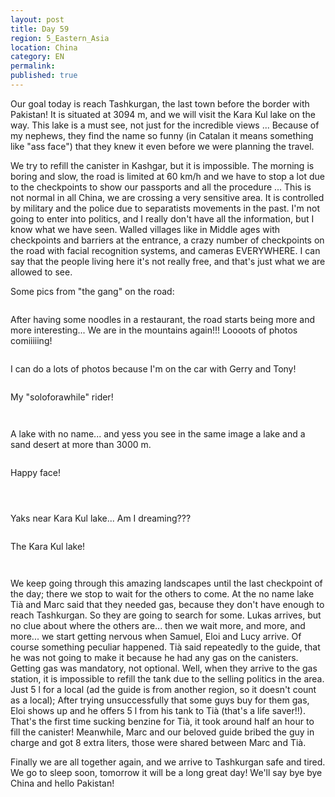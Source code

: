 ```yaml
---
layout: post
title: Day 59
region: 5_Eastern_Asia
location: China
category: EN
permalink:
published: true
---
```


Our goal today is reach Tashkurgan, the last town before the border with Pakistan! It is situated at 3094 m, and we will visit the Kara Kul lake on the way. This lake is a must see, not just for the incredible views ... Because of my nephews, they find the name so funny (in Catalan it means something like "ass face") that they knew it even before we were planning the travel. 

We try to refill the canister in Kashgar, but it is impossible. The morning is boring and slow, the road is limited at 60 km/h and we have to stop a lot due to the checkpoints to show our passports and all the procedure ... This is not normal in all China, we are crossing a very sensitive area. It is controlled by military and the police due to separatists movements in the past. I'm not going to enter into politics, and I really don't have all the information, but I know what we have seen. Walled villages like in Middle ages with checkpoints and barriers at the entrance, a crazy number of checkpoints on the road with facial recognition systems, and cameras EVERYWHERE. I can say that the people living here it's not really free, and that's just what we are allowed to see.

Some pics from "the gang" on the road:

<p><a
href="https://lh3.googleusercontent.com/e5w2Pwu92aTr-Cy7iV8noiMF9gTT8sR9LixmZ-udEk9d3qd8ZZE4TNV0bYNhXLWesQbUbNCt6tmK5LZovN0gvYoisCtA_KF2pWKcYBHSQG91BJbrDbwRrTD8OlJyeIygPe6KPzcRjAchtm9nx4KbTvc8dgHwTT5kaOp5Dn8v6Nr-ui9AJ4YzyD_D5a_7VPjAig8aztjlLWxwOg4TV6ot9Wus5sh2yE7C0Xi1PSbRN6XXbw2utGGp272GgjgKynDWazBYgZPmPDl8EW7oXvp91KEX9PadxgJ55ZFhr64obhSrybop_XSK8TAgm2NFSIHVtc_XUISxeH3-F5HKp05d0GDf0DvRI5aXgoN49YK0fXsCtBjDjleu6fN5LsgYw5KKMfN9RSs3gKGzpXLGpTBo8bBChSAdduROXn6HehS0wv57Yiu23EuvYeur3TmtJf76c_beRnaV-aMa9Z3kRhe0mdeHYWaDaOs7Ll5Fse28cRUBItK8cTgn5oMZxxPi1jMgmvPGzvIpnkmWDPO9kJ4-v-eRmpcHmjWXom7lHdHyAqzKITs-FQ_V_twPJ_7cPq1H9gUl-DJL9vWuSp0JZinD_lwaSouN2rdQpWCD6uu-Z-nSX5K8REksdvhATPSdESlUgOwl2Hq8kozFJ1TQz-2fEfxcprWKuv1kTEWV9ahDUeu1Ls8w1_e0Z5UdkQ=w840-h630-no"><img 
src="https://lh3.googleusercontent.com/e5w2Pwu92aTr-Cy7iV8noiMF9gTT8sR9LixmZ-udEk9d3qd8ZZE4TNV0bYNhXLWesQbUbNCt6tmK5LZovN0gvYoisCtA_KF2pWKcYBHSQG91BJbrDbwRrTD8OlJyeIygPe6KPzcRjAchtm9nx4KbTvc8dgHwTT5kaOp5Dn8v6Nr-ui9AJ4YzyD_D5a_7VPjAig8aztjlLWxwOg4TV6ot9Wus5sh2yE7C0Xi1PSbRN6XXbw2utGGp272GgjgKynDWazBYgZPmPDl8EW7oXvp91KEX9PadxgJ55ZFhr64obhSrybop_XSK8TAgm2NFSIHVtc_XUISxeH3-F5HKp05d0GDf0DvRI5aXgoN49YK0fXsCtBjDjleu6fN5LsgYw5KKMfN9RSs3gKGzpXLGpTBo8bBChSAdduROXn6HehS0wv57Yiu23EuvYeur3TmtJf76c_beRnaV-aMa9Z3kRhe0mdeHYWaDaOs7Ll5Fse28cRUBItK8cTgn5oMZxxPi1jMgmvPGzvIpnkmWDPO9kJ4-v-eRmpcHmjWXom7lHdHyAqzKITs-FQ_V_twPJ_7cPq1H9gUl-DJL9vWuSp0JZinD_lwaSouN2rdQpWCD6uu-Z-nSX5K8REksdvhATPSdESlUgOwl2Hq8kozFJ1TQz-2fEfxcprWKuv1kTEWV9ahDUeu1Ls8w1_e0Z5UdkQ=w840-h630-no" class="oversize" alt=""></a></p>

After having some noodles in a restaurant, the road starts being more and more interesting... We are in the mountains again!!! Loooots of photos comiiiiing!

<p><a
href="https://lh3.googleusercontent.com/w5yxK-hMYXok6C4r34srIqNMm2SXpVGn_7KP71O6iV9qwqtpdeuts6Bb62lbeKGCJKh9wEBS5ctLE0W4WhBHuMLwU9ZPHIMu5qj4HNlleVMpHhDC_kXTRS5wixWjfNHzKVEcB62pr9ZwrIhu4Z7PHCeYkVOwg13h0SkYXZdhitoIDYnSpkYjmFzIMk04f9ZfraV9PTiLutVen2WTxIl1Ys7r5FEJ1YXpUhPJy8mKlyzbyve8hKJE4rpJAM538kWMqcU8tMYbUzu8tLvrgOf-cdrp4mhwuUreivwahQVPvjTayaII_rma33YOfqUbYRug43TAkOpRXsrcsh2XYug1tLyyYJFj_W17a8qQSWzYvmOU-mr4z-TLi2SIVU2zDkuAxPYpK0JB_YiUQD59TovEylhJPnManRiEavhGeuf7YEuO3qllkTIW8YZlfq0nf2k8rjI1CN4OIZFDj8J-vdhiI_LBcGzOpzAvN-adqb9IlA1T6tVNJkhBWFhUCYC3IeO1R7aMnrVRRSt1BW0xRS_ji9_7gHW9Q3nf0lt78mexmlkF-bFMlI0Ef8DlleTAbv8JGgibSR4EM9YVVNJ1TBx2WJRbwXmGHiidXyFYfWaTuq7CEZY2VJTuvnXVDOd2CSRCMt3gdWetSPjwRbu5E4d_dlr9zjsQKmM-uwXrsm_9DW42uSqE856cS1BkYQ=w1073-h789-no"><img 
src="https://lh3.googleusercontent.com/w5yxK-hMYXok6C4r34srIqNMm2SXpVGn_7KP71O6iV9qwqtpdeuts6Bb62lbeKGCJKh9wEBS5ctLE0W4WhBHuMLwU9ZPHIMu5qj4HNlleVMpHhDC_kXTRS5wixWjfNHzKVEcB62pr9ZwrIhu4Z7PHCeYkVOwg13h0SkYXZdhitoIDYnSpkYjmFzIMk04f9ZfraV9PTiLutVen2WTxIl1Ys7r5FEJ1YXpUhPJy8mKlyzbyve8hKJE4rpJAM538kWMqcU8tMYbUzu8tLvrgOf-cdrp4mhwuUreivwahQVPvjTayaII_rma33YOfqUbYRug43TAkOpRXsrcsh2XYug1tLyyYJFj_W17a8qQSWzYvmOU-mr4z-TLi2SIVU2zDkuAxPYpK0JB_YiUQD59TovEylhJPnManRiEavhGeuf7YEuO3qllkTIW8YZlfq0nf2k8rjI1CN4OIZFDj8J-vdhiI_LBcGzOpzAvN-adqb9IlA1T6tVNJkhBWFhUCYC3IeO1R7aMnrVRRSt1BW0xRS_ji9_7gHW9Q3nf0lt78mexmlkF-bFMlI0Ef8DlleTAbv8JGgibSR4EM9YVVNJ1TBx2WJRbwXmGHiidXyFYfWaTuq7CEZY2VJTuvnXVDOd2CSRCMt3gdWetSPjwRbu5E4d_dlr9zjsQKmM-uwXrsm_9DW42uSqE856cS1BkYQ=w1073-h789-no" class="oversize" alt=""></a></p>

I can do a lots of photos because I'm on the car with Gerry and Tony!

<p><a
href="https://lh3.googleusercontent.com/elKi8EdXDZAbtef3ZC-F0MbZFLHtmX2wQXVkn4Skzxa8WYOaxyHJst3QXEQePAWTGvHJz9xCD4dqUfUmQaFoV9vUWc0tB7Vt8mOKEZzG5n6B0dtLWwKvWiwOHCKn4yrieAEAnFHePwWjrMAQ7cC2nD3tH6LUfTxdoVgyYtWIGTRNrGsVLlkYGivN2vGL3vy1ppbWcOBlmdTsgpCPM1Ldr0SHyce2MDPk4p0sLhj2ErEIK2EK2VMeTctELlN0yhTbpjdNT3zJjhCeBWjWtMi1hzVsjuIQCLOxhrnhJCY3BBBfp0UYEx5_uIvgskWomQY4I6EWJakZLuCFgMTjNe5KMVEJAeQ6POfjkMUy5r7PnkZBoLSqw_SLqAk6YnJ7uxYmwcnTtKl6Z67D5VWqGDKuB2R6Xgu71rgQEtBui9K5ASLW1-R8cuzgR4PhByndjDTqoBqoG97gYhA5EHbMeacuL2Fdc30WHYDfV5wzv1ncqV7YZtWJiLf7NACvhl30Lm0AzBVBs-fXVjnBlYuWLWlW8lIB1RHZAUJ_w2syF2hXauwFf7vWmfyWesJY0hH-FliZx8-_KyTAPNss3u-MDszYd80uxG_IsxkA_6ehhC1jcGlR7ucaO197mO-dQd6f9IRlzu21LFnw1_xFHRL1qp6stlGjqsb15xII7_epzcKg7Rlykt2uuzpaqOex6A=w1052-h789-no"><img 
src="https://lh3.googleusercontent.com/elKi8EdXDZAbtef3ZC-F0MbZFLHtmX2wQXVkn4Skzxa8WYOaxyHJst3QXEQePAWTGvHJz9xCD4dqUfUmQaFoV9vUWc0tB7Vt8mOKEZzG5n6B0dtLWwKvWiwOHCKn4yrieAEAnFHePwWjrMAQ7cC2nD3tH6LUfTxdoVgyYtWIGTRNrGsVLlkYGivN2vGL3vy1ppbWcOBlmdTsgpCPM1Ldr0SHyce2MDPk4p0sLhj2ErEIK2EK2VMeTctELlN0yhTbpjdNT3zJjhCeBWjWtMi1hzVsjuIQCLOxhrnhJCY3BBBfp0UYEx5_uIvgskWomQY4I6EWJakZLuCFgMTjNe5KMVEJAeQ6POfjkMUy5r7PnkZBoLSqw_SLqAk6YnJ7uxYmwcnTtKl6Z67D5VWqGDKuB2R6Xgu71rgQEtBui9K5ASLW1-R8cuzgR4PhByndjDTqoBqoG97gYhA5EHbMeacuL2Fdc30WHYDfV5wzv1ncqV7YZtWJiLf7NACvhl30Lm0AzBVBs-fXVjnBlYuWLWlW8lIB1RHZAUJ_w2syF2hXauwFf7vWmfyWesJY0hH-FliZx8-_KyTAPNss3u-MDszYd80uxG_IsxkA_6ehhC1jcGlR7ucaO197mO-dQd6f9IRlzu21LFnw1_xFHRL1qp6stlGjqsb15xII7_epzcKg7Rlykt2uuzpaqOex6A=w1052-h789-no" class="oversize" alt=""></a></p>

My "soloforawhile" rider!

<p><a
href="https://lh3.googleusercontent.com/Xxi4a5Pq2gi8wFIfv62nq0AsJGpbrzxgTJ0c4_zLHLVpy52qkq46QTTZnho976YTQwTmpsfeFHZyrDOm3Q3r_xMXnUMDVVIKuB4EUr1ptwJ-uBNx7akKKCjcI1ZzL385jWbOq6IYHP8q8_7mxbTphzEj_FyUh0T3lK8LoIlJJkQpwxYshEazbQVco1gyZ14eKE_1eBUSsh5t4nLV_wWQzrSl4vhjEYJ2kAoQjSP64pS_a7v6ogf00QsCFA_aoZCcAvWSbcIuddnkRsllmFrIExgWajfE1-3NoxLausx-vcn3onAA514si3pFVK-IaxCpd1GFBRyAOAfIoT-pjHEax_I0N9s0MtBbu46c1golRw1RV_vPV-QpBUy54eeYTiwL-EB-ooGNq1EJ9AmAaqMJlZLUPx_H0YMOHktz8Szl57gDguwkpTsAOa6lqT6Xks6WOCjfpb95N0mfHJjQ6L7U1zsW3LxXKahWhqWDwRPH6Z05qoaJ_FPGRXocS1uOKZyoNrbosjYO0bsQsfnFzNXn89amPTqp63Usyic4oyU8b23j9PPriCKMEgSqX_5MDJWSg0Bg8IL5B0Pl3H21mhJAXnQhA4awM9x1lvXUinfUG-HJzp4M066jehxnPBkpD6tDDWBOjENHg2jewDwW3QQ3UGYFgqoG0tZAdmu9Qqy-ebgq4d6vZTYK_s57Nw=w840-h630-no"><img 
src="https://lh3.googleusercontent.com/Xxi4a5Pq2gi8wFIfv62nq0AsJGpbrzxgTJ0c4_zLHLVpy52qkq46QTTZnho976YTQwTmpsfeFHZyrDOm3Q3r_xMXnUMDVVIKuB4EUr1ptwJ-uBNx7akKKCjcI1ZzL385jWbOq6IYHP8q8_7mxbTphzEj_FyUh0T3lK8LoIlJJkQpwxYshEazbQVco1gyZ14eKE_1eBUSsh5t4nLV_wWQzrSl4vhjEYJ2kAoQjSP64pS_a7v6ogf00QsCFA_aoZCcAvWSbcIuddnkRsllmFrIExgWajfE1-3NoxLausx-vcn3onAA514si3pFVK-IaxCpd1GFBRyAOAfIoT-pjHEax_I0N9s0MtBbu46c1golRw1RV_vPV-QpBUy54eeYTiwL-EB-ooGNq1EJ9AmAaqMJlZLUPx_H0YMOHktz8Szl57gDguwkpTsAOa6lqT6Xks6WOCjfpb95N0mfHJjQ6L7U1zsW3LxXKahWhqWDwRPH6Z05qoaJ_FPGRXocS1uOKZyoNrbosjYO0bsQsfnFzNXn89amPTqp63Usyic4oyU8b23j9PPriCKMEgSqX_5MDJWSg0Bg8IL5B0Pl3H21mhJAXnQhA4awM9x1lvXUinfUG-HJzp4M066jehxnPBkpD6tDDWBOjENHg2jewDwW3QQ3UGYFgqoG0tZAdmu9Qqy-ebgq4d6vZTYK_s57Nw=w840-h630-no" class="oversize" alt=""></a></p>

<p><a
href="https://lh3.googleusercontent.com/CmLiciqeTNKXC0NBwahUrDCxSAli4XdpjyYZNBeXfB3zZg9oaPjSP5ePxGastEHqSbHVDnJ0yl1E3ckoix_MDAnqwxx-mLifd_rN7qCBtNuucaVGlRknF7dMh9mpXmYxSnhw0Ps9qYlJlrLphZLwpU9tIiZ3XUikiwaDAJesAaYzeO_zAzGlZF7C3ef2_-C90IrvJEq3ROkXUmEJXmnOMcHW4Qr4067Q_TI6PQ5jAx3rvUNp8lS29lZjGsCZjKLVy0uad9b2FpjLHaaQPoJmieeF3wERwns77AUFAs_3XKhIx3Oe-M-t7K1FFuxFjtMiUnhqAp2rER_Bwz7Kf4yAK-kPCXWijyRYbeWFAgj1-mVClN_lkYzdY8K2D5DD3zhFCiuEZjCAFkQo_QoKZ6sqf1O07tMdY8ve_ZfdGsYxs6M9fmRE3M2dsDh8pvW8pSmecAdu6IHXsZqeGS4lzw0B25Faz0GyaxljIrtuxeL6BZSq3oUGbv9GD0TaI8d3Bda2rTbVfoqF50YqR4IAruOZEsMqByXjpLJEIUMQkAdCIAHTOHS_1OXIBuHIL-aDIf25_T6yfnunImTBRXs759O8rY5c38i4FkBdhi-JvgkP4StfKfsN0nhrURkLBjqcWtJZ7bh_ax2qMZA8sK2ral4GitN46BNlKKpSqIaKzwTOVCV32x34lRh8O0pckQ=w1052-h789-no"><img 
src="https://lh3.googleusercontent.com/CmLiciqeTNKXC0NBwahUrDCxSAli4XdpjyYZNBeXfB3zZg9oaPjSP5ePxGastEHqSbHVDnJ0yl1E3ckoix_MDAnqwxx-mLifd_rN7qCBtNuucaVGlRknF7dMh9mpXmYxSnhw0Ps9qYlJlrLphZLwpU9tIiZ3XUikiwaDAJesAaYzeO_zAzGlZF7C3ef2_-C90IrvJEq3ROkXUmEJXmnOMcHW4Qr4067Q_TI6PQ5jAx3rvUNp8lS29lZjGsCZjKLVy0uad9b2FpjLHaaQPoJmieeF3wERwns77AUFAs_3XKhIx3Oe-M-t7K1FFuxFjtMiUnhqAp2rER_Bwz7Kf4yAK-kPCXWijyRYbeWFAgj1-mVClN_lkYzdY8K2D5DD3zhFCiuEZjCAFkQo_QoKZ6sqf1O07tMdY8ve_ZfdGsYxs6M9fmRE3M2dsDh8pvW8pSmecAdu6IHXsZqeGS4lzw0B25Faz0GyaxljIrtuxeL6BZSq3oUGbv9GD0TaI8d3Bda2rTbVfoqF50YqR4IAruOZEsMqByXjpLJEIUMQkAdCIAHTOHS_1OXIBuHIL-aDIf25_T6yfnunImTBRXs759O8rY5c38i4FkBdhi-JvgkP4StfKfsN0nhrURkLBjqcWtJZ7bh_ax2qMZA8sK2ral4GitN46BNlKKpSqIaKzwTOVCV32x34lRh8O0pckQ=w1052-h789-no" class="oversize" alt=""></a></p>

A lake with no name... and yess you see in the same image a lake and a sand desert at more than 3000 m.

<p><a
href="https://lh3.googleusercontent.com/mLyTaq3Hn2kEKegFYOWpYvAbypAe3oh62KCoc7omLrPuV3VdEOgXDXl6A-eFkM6jTtodU0iPnFDYW6AVIrdgILOHUlkS198mN0m5XDoV6V0hFEaWJaQAKyEhAHvV-hbE2XZBTXcQzejJojJJeSz8Gz6bFKW3tzz0ojspQPep99CZ1BTaBS1lw24RDNEAeyzVlUqR8rRsUDesKSDLI6OIboeVNf8vqOwGVKCAghEMasWL4ZeQ_AwJ82WF-L6pL6s6CkB_Q4HXaKZ1Z_VpEwb7-TZow_Rjs_zekUxYLcikbjSBQU40QmihkAgVW1vsYmHI7rXsFp-loypPC0RnWjdiRv6bEJJKTMVHiXtVcwKD8KPPzSuTpA-NX_vZhsPy9NcgH47FfL4ydv1ROc9aSIsGZjnU-MTf-_N4jGBj9qznYt8sv43qmhcy7_ADGbdbJztNR7K-piLl0xt2e4_LQ4kCvg6uAUyW1OZT6Kouxb7XE2PD-BKQ3l9leROd1k36nabzjoY4rMAQKIJHAcm-p57zpVNOkn7VOE2byTAxHUJgfQiNEbKCYICOVwpOjnMI-FQNEKCrXoKVodKZBKYmAoqKOeTXVIg5bSkirEYtToUJ3mhXxAtqTDBewS_NmIZkTR6TEvXjq3Pd3gGCcct5ExpiNbfwjcksw4AYDBiiBNk1t91jxTtHKjA_PCipjw=w840-h630-no"><img 
src="https://lh3.googleusercontent.com/mLyTaq3Hn2kEKegFYOWpYvAbypAe3oh62KCoc7omLrPuV3VdEOgXDXl6A-eFkM6jTtodU0iPnFDYW6AVIrdgILOHUlkS198mN0m5XDoV6V0hFEaWJaQAKyEhAHvV-hbE2XZBTXcQzejJojJJeSz8Gz6bFKW3tzz0ojspQPep99CZ1BTaBS1lw24RDNEAeyzVlUqR8rRsUDesKSDLI6OIboeVNf8vqOwGVKCAghEMasWL4ZeQ_AwJ82WF-L6pL6s6CkB_Q4HXaKZ1Z_VpEwb7-TZow_Rjs_zekUxYLcikbjSBQU40QmihkAgVW1vsYmHI7rXsFp-loypPC0RnWjdiRv6bEJJKTMVHiXtVcwKD8KPPzSuTpA-NX_vZhsPy9NcgH47FfL4ydv1ROc9aSIsGZjnU-MTf-_N4jGBj9qznYt8sv43qmhcy7_ADGbdbJztNR7K-piLl0xt2e4_LQ4kCvg6uAUyW1OZT6Kouxb7XE2PD-BKQ3l9leROd1k36nabzjoY4rMAQKIJHAcm-p57zpVNOkn7VOE2byTAxHUJgfQiNEbKCYICOVwpOjnMI-FQNEKCrXoKVodKZBKYmAoqKOeTXVIg5bSkirEYtToUJ3mhXxAtqTDBewS_NmIZkTR6TEvXjq3Pd3gGCcct5ExpiNbfwjcksw4AYDBiiBNk1t91jxTtHKjA_PCipjw=w840-h630-no" class="oversize" alt=""></a></p>

Happy face!

<p><a
href="https://lh3.googleusercontent.com/EbcwCwL9QybckfQi9OAWcSIBHC6LCeyPSqwipxvxHCPGpNBFv2hUz5raJGhcgVxWv0LR9Lb-E7xf9CcblCeX-jR8xmf0mGbWphUj9dKZA9kd473aux8E91YtnHZu8Uj3PvPYuiduLb-mzIdiI8-JTyDvwHau4uIy7gD_PfArl005x9PCnDcguzV3fHgiH59U0acHk5L5iwaKe4c0Nr3QKc4kqV0FHk9S38Vmocf_QEuaj88nHBlMobnpTIoZ_6djQ7ouAD-wd2NQxuRPEeEEfGc4mmBkLEspU8smJKLOU0UA5JE-PXARUqG2W4MLjErQ0F1PmDxJAkSCX9k9x0wxa0f_rsfKEeACwCc_WLEFjQ-KNI4zurVF3JY5lOeHWMmgSfW40m-nAPK417rAYrRJFNcrOXjmcTFY6QnhUwuUpVDnILCHNPiX9fntOBX-2WDoq6pXakMBEvzsHJbAD6z7YeZDPc6rRbtk87uLJFnsskIKnZOeZi_ZNHM9yT2TbD_9PEKPK_fEHOTgqg7lIlK-unDtBylwZc9Wnexo0Oyb_dNZdrLoa9OD2fgcI5Oc-r3YhEMTTSQ5mbZSmcXjJV6wabLmesOgj8G2cFjXVNP6dqNcmCVpEYcRvexYQIj_nJd3MoHyajcH8N4Jw7pcWWWvhdehgus69HGl5vdgRxxhkpvdbNQmGHbqm4b5uA=w1051-h788-no"><img 
src="https://lh3.googleusercontent.com/EbcwCwL9QybckfQi9OAWcSIBHC6LCeyPSqwipxvxHCPGpNBFv2hUz5raJGhcgVxWv0LR9Lb-E7xf9CcblCeX-jR8xmf0mGbWphUj9dKZA9kd473aux8E91YtnHZu8Uj3PvPYuiduLb-mzIdiI8-JTyDvwHau4uIy7gD_PfArl005x9PCnDcguzV3fHgiH59U0acHk5L5iwaKe4c0Nr3QKc4kqV0FHk9S38Vmocf_QEuaj88nHBlMobnpTIoZ_6djQ7ouAD-wd2NQxuRPEeEEfGc4mmBkLEspU8smJKLOU0UA5JE-PXARUqG2W4MLjErQ0F1PmDxJAkSCX9k9x0wxa0f_rsfKEeACwCc_WLEFjQ-KNI4zurVF3JY5lOeHWMmgSfW40m-nAPK417rAYrRJFNcrOXjmcTFY6QnhUwuUpVDnILCHNPiX9fntOBX-2WDoq6pXakMBEvzsHJbAD6z7YeZDPc6rRbtk87uLJFnsskIKnZOeZi_ZNHM9yT2TbD_9PEKPK_fEHOTgqg7lIlK-unDtBylwZc9Wnexo0Oyb_dNZdrLoa9OD2fgcI5Oc-r3YhEMTTSQ5mbZSmcXjJV6wabLmesOgj8G2cFjXVNP6dqNcmCVpEYcRvexYQIj_nJd3MoHyajcH8N4Jw7pcWWWvhdehgus69HGl5vdgRxxhkpvdbNQmGHbqm4b5uA=w1051-h788-no" class="oversize" alt=""></a></p>

<p><a
href="https://lh3.googleusercontent.com/zjKtdDyD9B5pPd0FAIJhHZxPGD4Xrui1U0yARFuOb4fLz85J3eTrz2mTKe7AG4Nu8KXI7wvgZC-lvmtPXV7REMl1eE7xq1vRoaGyOaKoRJowgqMRI4OTrh3TWVYORpg74Mrd_By2t41fYqVRy5IF8LBKZKTjQ0WKst1_LTDcpJU1y-gGQeXun5PkHsq5XpbGpp92lFY8J-rkXxBskXZ3soAqK1ZyIBc-h04mGV885OhlWpZCEZAzq3IS5vYXU-lA8ce9M-yhQGC-O3FkwzwuyIgOLUu971SOzvOGJQPXSaZkMnWL1DewJSWMDsV62k3vcbaE-kGpHPwZlawJXNFGOidhl9W1jxcYDyTLmXVlzXhlBfbBeYXKI1-LfN1fpJaBG9Ev1PmwvHaIimLUYF5VtV9s8PHqXnsrGDiPJZbnbt-M5rjZflxJhtDJ80yunZV5XLq91fWAqvx3SAGzLs6VF-ZAcUZo2LGhKxaZv2iOlbJGrMTNGA5QRSl0SEOSs38Q8FhyQXGnVe-LC9See2j3HHZUeFOfaA4o9tcggWJTDGlaAnu7cjzD2EVfrnIyAvrs9uli_lbqisuq5tecvpkq4pWjFsZfC3AKZOTkHRd4xKHUkJwBI6Apu0cIY7Gtzl-TTr9gbk3rl1VLYvZF5zRKpPqmE_4kUy4r1Js3A-AIAIsIlJaRvMNHWG9ZSQ=w1043-h782-no"><img 
src="https://lh3.googleusercontent.com/zjKtdDyD9B5pPd0FAIJhHZxPGD4Xrui1U0yARFuOb4fLz85J3eTrz2mTKe7AG4Nu8KXI7wvgZC-lvmtPXV7REMl1eE7xq1vRoaGyOaKoRJowgqMRI4OTrh3TWVYORpg74Mrd_By2t41fYqVRy5IF8LBKZKTjQ0WKst1_LTDcpJU1y-gGQeXun5PkHsq5XpbGpp92lFY8J-rkXxBskXZ3soAqK1ZyIBc-h04mGV885OhlWpZCEZAzq3IS5vYXU-lA8ce9M-yhQGC-O3FkwzwuyIgOLUu971SOzvOGJQPXSaZkMnWL1DewJSWMDsV62k3vcbaE-kGpHPwZlawJXNFGOidhl9W1jxcYDyTLmXVlzXhlBfbBeYXKI1-LfN1fpJaBG9Ev1PmwvHaIimLUYF5VtV9s8PHqXnsrGDiPJZbnbt-M5rjZflxJhtDJ80yunZV5XLq91fWAqvx3SAGzLs6VF-ZAcUZo2LGhKxaZv2iOlbJGrMTNGA5QRSl0SEOSs38Q8FhyQXGnVe-LC9See2j3HHZUeFOfaA4o9tcggWJTDGlaAnu7cjzD2EVfrnIyAvrs9uli_lbqisuq5tecvpkq4pWjFsZfC3AKZOTkHRd4xKHUkJwBI6Apu0cIY7Gtzl-TTr9gbk3rl1VLYvZF5zRKpPqmE_4kUy4r1Js3A-AIAIsIlJaRvMNHWG9ZSQ=w1043-h782-no" class="oversize" alt=""></a></p>

<p><a
href="https://lh3.googleusercontent.com/eGx65apd7G-o2fseXeqRxHUi0ucl3lBowvEAUto_PK6su9lFZ3mMSX4TCY-wr1nR07xOfOxN4BZMyUOfXVBcAz-aCaQBBz7KDWaVzELp8JiEI98mxfB1SQ3E4OLR-tAX5o7-9wa9ZlnCPKJx82wosasvRnuKNwoNjTujtIIR2CscQdANmLFE1_fY49BJLRxQSo-PGaL5Opz3OmxqpPvY7XG_uQt3frhZJozlfIMK0-aSA2OXsHkbWgT15RlJiRH1Ixn4jBzvodvmtRH9Rww-LKGiS9nreKCL3B-j5wjnhLj9ZvUUetnKDa_ECmova3jYGsugsaS0d-pyRa9BCwwcR1u8lSVBqBqp-jKwyL3rdIlrJQV3TdzS7bH2sbTUaSbfNwA8KwNV2JX2kI4OEJuHCsA7YjF-3UGqUovr1iN5QxFh96greDxJYpSxCgnqqHrK182jg1uX8WW3UrZinuNz1Ck2KeKPgJT3JDoHC8AoWFP21ZqTz_CUIy_vXByxd2HLPl869HAcXxdY1QA3OWk7iNcRcRCzz40RcBNe0jODYrR7UB5ktRzv3UlOPie_LY_RA9IWGbX5Ej5CNCetzMiULM1zawWOukORwQ4GMvTzNivYNOQcg79A6a6e_8uDGg-BOjFcK8Lb5Mwmt9JmXeYAWUBACiA8C6kglM4DqtDOBcf8dhDgluu9kHDCaA=w835-h626-no"><img 
src="https://lh3.googleusercontent.com/eGx65apd7G-o2fseXeqRxHUi0ucl3lBowvEAUto_PK6su9lFZ3mMSX4TCY-wr1nR07xOfOxN4BZMyUOfXVBcAz-aCaQBBz7KDWaVzELp8JiEI98mxfB1SQ3E4OLR-tAX5o7-9wa9ZlnCPKJx82wosasvRnuKNwoNjTujtIIR2CscQdANmLFE1_fY49BJLRxQSo-PGaL5Opz3OmxqpPvY7XG_uQt3frhZJozlfIMK0-aSA2OXsHkbWgT15RlJiRH1Ixn4jBzvodvmtRH9Rww-LKGiS9nreKCL3B-j5wjnhLj9ZvUUetnKDa_ECmova3jYGsugsaS0d-pyRa9BCwwcR1u8lSVBqBqp-jKwyL3rdIlrJQV3TdzS7bH2sbTUaSbfNwA8KwNV2JX2kI4OEJuHCsA7YjF-3UGqUovr1iN5QxFh96greDxJYpSxCgnqqHrK182jg1uX8WW3UrZinuNz1Ck2KeKPgJT3JDoHC8AoWFP21ZqTz_CUIy_vXByxd2HLPl869HAcXxdY1QA3OWk7iNcRcRCzz40RcBNe0jODYrR7UB5ktRzv3UlOPie_LY_RA9IWGbX5Ej5CNCetzMiULM1zawWOukORwQ4GMvTzNivYNOQcg79A6a6e_8uDGg-BOjFcK8Lb5Mwmt9JmXeYAWUBACiA8C6kglM4DqtDOBcf8dhDgluu9kHDCaA=w835-h626-no" class="oversize" alt=""></a></p>

Yaks near Kara Kul lake... Am I dreaming???

<p><a
href="https://lh3.googleusercontent.com/I1ATR6i6cIpqkq1Mau2_ruw3SICkaQAPICbc9oiA-_vaKj3hKEJJaT1GNNzBxcmELNm-BpV4tHyrNal9ZSASc4XldTMZ0A49br6VuKlLGmj_LMa-MOnf_bIi5oW2ioIYGYWw7JmwBdx9Al8QD4VKNLhw2Gw48MPWkJTL3tTSI46uof2lR1newrEEXvkUHrYPcCe08Kij411Vf5i782mGFrE2koJyNn0EyncMdxbRsIoVriJ2AQ--9011V1WKJ_FvQpeUdCfx9L61s2s4JYEz-1mQEWAe1zBgkMNvvxzndmLmfCVR6AfaHqUn27IOkQWdnFIaMEVaA4Q7GABHkwIU0lrQD3fmmQLR2IzgHgyJO9TpAU-Kxqy1IFFMe0_FvMuGItBx_oF3893C2Qp0neAWV_htsQiEc75sZggSLTyMF72xTavqChB_iBCRx1Drjawk3qBaUvldyVV33uAUfTqn9ScMbNpXjjYrVawKjj6bstG6mijrmUUOb-1bKR69TBwhyiS14d31B1MDwMuYhcAFgYQY7huAdxrIVaW3MpXFswxn6yIxcs4KnTblH6iQtt-XX0WR7jUx7d1XK6iUHKUmp1AE4u_MK7CcJjpKLyghH9HxsZY2E_BIyNWU0XdWuSKGjCcKQ4yxLzCha1CjmIgNpNtez4dei79yaTkR_MiRTV8GA2xwjM2w-4Igfg=w840-h630-no"><img 
src="https://lh3.googleusercontent.com/I1ATR6i6cIpqkq1Mau2_ruw3SICkaQAPICbc9oiA-_vaKj3hKEJJaT1GNNzBxcmELNm-BpV4tHyrNal9ZSASc4XldTMZ0A49br6VuKlLGmj_LMa-MOnf_bIi5oW2ioIYGYWw7JmwBdx9Al8QD4VKNLhw2Gw48MPWkJTL3tTSI46uof2lR1newrEEXvkUHrYPcCe08Kij411Vf5i782mGFrE2koJyNn0EyncMdxbRsIoVriJ2AQ--9011V1WKJ_FvQpeUdCfx9L61s2s4JYEz-1mQEWAe1zBgkMNvvxzndmLmfCVR6AfaHqUn27IOkQWdnFIaMEVaA4Q7GABHkwIU0lrQD3fmmQLR2IzgHgyJO9TpAU-Kxqy1IFFMe0_FvMuGItBx_oF3893C2Qp0neAWV_htsQiEc75sZggSLTyMF72xTavqChB_iBCRx1Drjawk3qBaUvldyVV33uAUfTqn9ScMbNpXjjYrVawKjj6bstG6mijrmUUOb-1bKR69TBwhyiS14d31B1MDwMuYhcAFgYQY7huAdxrIVaW3MpXFswxn6yIxcs4KnTblH6iQtt-XX0WR7jUx7d1XK6iUHKUmp1AE4u_MK7CcJjpKLyghH9HxsZY2E_BIyNWU0XdWuSKGjCcKQ4yxLzCha1CjmIgNpNtez4dei79yaTkR_MiRTV8GA2xwjM2w-4Igfg=w840-h630-no" class="oversize" alt=""></a></p>

The Kara Kul lake!

<p><a
href="https://lh3.googleusercontent.com/q7YiEbopyeSHiMKV1cF2zm7ifqwEW_eicAacaFZyv0Eni0dNF-NJwqcTvGciDQ8u29EAsoWhVJDDD0zKtenoPKbqYYWgEFMVHehWQxkSejm7lCeQx9MW6TwwU-wAd8FcG_7niX2-Fz-a6xoIRxlSK3E48rppR4vMRdcdsqh1AAhztc7q28PEAdcalm4akdnDIamVktpSFf4-6WO_od0E6v4XzjYc5P2RzS_3aHA8lEBvdThXxaV5l-Mc8IHrYmPB4QE_KK3s8GYwNHXmwN_2Z5UznyZDjOMuuUquhsIHic2QVN1dz-03DefEwDqUE9cmmsFPsBkqkxSMMTvwD279pY2t2VDefUzieLWQccBjKxYfIRh9afkgr83PoELUBYsyDeFdCRQypeecLyqChgAYgPRCvszZ6HWFgtvyHgltjc2o1Xm-Rv3y0kRiXQqz7npkiGD9RJh6i2YfcA0Mj0y_3vpwAWQE6m76FCpcfkpj2vjr7sn4h8qo9AVS-NRZri34TmCcp19Zip0Gy6qwIkzJQbmTjVoFSKESY0wlpRzbFtYMWcV4CiL3fgOKVI2uYYnhPZ38HDVUXwe9ORp1eXK5ASk2gxXOZwmJI0rXhruH2u2wtmq4OCxZ5y-a1irfbcHdpbeHQPfil5GEpTT8crhDA5W132tQCvuX8TPOceNkY8Ml-cgYpKN5UMsV2w=w1052-h789-no"><img 
src="https://lh3.googleusercontent.com/q7YiEbopyeSHiMKV1cF2zm7ifqwEW_eicAacaFZyv0Eni0dNF-NJwqcTvGciDQ8u29EAsoWhVJDDD0zKtenoPKbqYYWgEFMVHehWQxkSejm7lCeQx9MW6TwwU-wAd8FcG_7niX2-Fz-a6xoIRxlSK3E48rppR4vMRdcdsqh1AAhztc7q28PEAdcalm4akdnDIamVktpSFf4-6WO_od0E6v4XzjYc5P2RzS_3aHA8lEBvdThXxaV5l-Mc8IHrYmPB4QE_KK3s8GYwNHXmwN_2Z5UznyZDjOMuuUquhsIHic2QVN1dz-03DefEwDqUE9cmmsFPsBkqkxSMMTvwD279pY2t2VDefUzieLWQccBjKxYfIRh9afkgr83PoELUBYsyDeFdCRQypeecLyqChgAYgPRCvszZ6HWFgtvyHgltjc2o1Xm-Rv3y0kRiXQqz7npkiGD9RJh6i2YfcA0Mj0y_3vpwAWQE6m76FCpcfkpj2vjr7sn4h8qo9AVS-NRZri34TmCcp19Zip0Gy6qwIkzJQbmTjVoFSKESY0wlpRzbFtYMWcV4CiL3fgOKVI2uYYnhPZ38HDVUXwe9ORp1eXK5ASk2gxXOZwmJI0rXhruH2u2wtmq4OCxZ5y-a1irfbcHdpbeHQPfil5GEpTT8crhDA5W132tQCvuX8TPOceNkY8Ml-cgYpKN5UMsV2w=w1052-h789-no" class="oversize" alt=""></a></p>

<p><a
href="https://lh3.googleusercontent.com/KVAIceTGuivIo-3DTf9LUyoPn7hgleOUrWFfHatk4c0xAn_6t5nsX7NMOtZeEMkVUEYcWEIp5V2kuZayscfLAfrSikU5rB2tomctCVkQdS6YgG_XtXMi0FJKkJbAvWL9u4gfRhZTD8_KgxV8K6boTkICdE1huGhirhfiosFBhlEo59nh9Je1vJBTO7LHkk3mULwTRslGbBZ93HlnWRiDfEFywuybYY2JaTvxI-F5jQBgFsUhsgPZfMUIhCDkmi0yHm4H0pHHIMKWvVA_mJoPl7IUYGXW3oZmN3nNkmK86sAMOX3svGUtc8mWLGxotA7s-0ulOYKFdUFalF6_wpxJGWJnzxBEzQkd1bT8d0F5Iugfk0U722o9pppDWiWYVEqpSVuDP-0fElqC3u9qncPu-VTc-QjJ9wlCmDj-wSuzX3Zg1kTVjNBJSM9AuWrGnsAo5Hjh9FxGqiHhbMuZZpo-WJas5hj5yzTBNH_SNp9NcxGsq0DQQyvSrFikIPz0fSftYMzuy4SNgUf6zB_xyVTRY1zVvvwlSDZnnr1zCOtZDDcAZYoBsDIQQOdFhUlZmQg4W1hz-iQ_b_TXt4nuHI4HebSHg_uPifNuCCpBcLY_MuxcHsBEjopBAstsRkkK_f-hNe3V6qKzuSjPyfrozfU29sDSdpvjmnyDevagXjxKZ4q6QCiMoYrXY6vUAQ=w1044-h783-no"><img 
src="https://lh3.googleusercontent.com/KVAIceTGuivIo-3DTf9LUyoPn7hgleOUrWFfHatk4c0xAn_6t5nsX7NMOtZeEMkVUEYcWEIp5V2kuZayscfLAfrSikU5rB2tomctCVkQdS6YgG_XtXMi0FJKkJbAvWL9u4gfRhZTD8_KgxV8K6boTkICdE1huGhirhfiosFBhlEo59nh9Je1vJBTO7LHkk3mULwTRslGbBZ93HlnWRiDfEFywuybYY2JaTvxI-F5jQBgFsUhsgPZfMUIhCDkmi0yHm4H0pHHIMKWvVA_mJoPl7IUYGXW3oZmN3nNkmK86sAMOX3svGUtc8mWLGxotA7s-0ulOYKFdUFalF6_wpxJGWJnzxBEzQkd1bT8d0F5Iugfk0U722o9pppDWiWYVEqpSVuDP-0fElqC3u9qncPu-VTc-QjJ9wlCmDj-wSuzX3Zg1kTVjNBJSM9AuWrGnsAo5Hjh9FxGqiHhbMuZZpo-WJas5hj5yzTBNH_SNp9NcxGsq0DQQyvSrFikIPz0fSftYMzuy4SNgUf6zB_xyVTRY1zVvvwlSDZnnr1zCOtZDDcAZYoBsDIQQOdFhUlZmQg4W1hz-iQ_b_TXt4nuHI4HebSHg_uPifNuCCpBcLY_MuxcHsBEjopBAstsRkkK_f-hNe3V6qKzuSjPyfrozfU29sDSdpvjmnyDevagXjxKZ4q6QCiMoYrXY6vUAQ=w1044-h783-no" class="oversize" alt=""></a></p>

We keep going through this amazing landscapes until the last checkpoint of the day; there we stop to wait for the others to come. At the no name lake Tià and Marc said that they needed gas, because they don't have enough to reach Tashkurgan. So they are going to search for some. Lukas arrives, but no clue about where the others are... then we wait more, and more, and more... we start getting nervous when Samuel, Eloi and Lucy arrive. Of course something peculiar happened. Tià said repeatedly to the guide, that he was not going to make it because he had any gas on the canisters. Getting gas was mandatory, not optional. Well, when they arrive to the gas station, it is impossible to refill the tank due to the selling politics in the area. Just 5 l for a local (ad the guide is from another region, so it doesn't count as a local); After trying unsuccessfully that some guys buy for them gas, Eloi shows up and he offers 5 l from his tank to Tià (that's a life saver!!). That's the first time sucking benzine for Tià, it took around half an hour to fill the canister! Meanwhile, Marc and our beloved guide bribed the guy in charge and got 8 extra liters, those were shared between Marc and Tià.

Finally we are all together again, and we arrive to Tashkurgan safe and tired. We go to sleep soon, tomorrow it will be a long great day! We'll say bye bye China and hello Pakistan!


